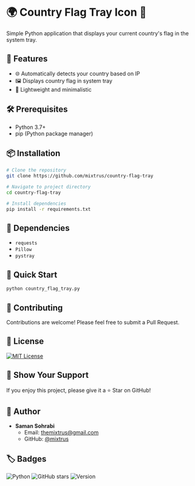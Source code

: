 # 🌍 Country Flag Tray Icon 🚩

Simple Python application that displays your current country's flag in the system tray.

## 🌟 Features

- 🌐 Automatically detects your country based on IP
- 🖼️ Displays country flag in system tray
- 🔌 Lightweight and minimalistic

## 🛠️ Prerequisites

- Python 3.7+
- pip (Python package manager)

## 📦 Installation

```bash
# Clone the repository
git clone https://github.com/mixtrus/country-flag-tray

# Navigate to project directory
cd country-flag-tray

# Install dependencies
pip install -r requirements.txt
```

## 🔧 Dependencies

- `requests`
- `Pillow`
- `pystray`

## 🚀 Quick Start

```bash
python country_flag_tray.py
```

## 🤝 Contributing

Contributions are welcome! Please feel free to submit a Pull Request.

## 📄 License

[![MIT License](https://img.shields.io/badge/License-MIT-yellow.svg)](https://opensource.org/licenses/MIT)

## 🙌 Show Your Support

If you enjoy this project, please give it a ⭐ Star on GitHub!

## 👤 Author

- **Saman Sohrabi**
  - Email: themixtrus@gmail.com
  - GitHub: [@mixtrus](https://github.com/mixtrus)

## 🏷️ Badges

![Python](https://img.shields.io/badge/python-3.7+-blue.svg)
![GitHub stars](https://img.shields.io/github/stars/mixtrus/FlagTray?style=social)
![Version](https://img.shields.io/badge/version-1.0.0-brightgreen)
